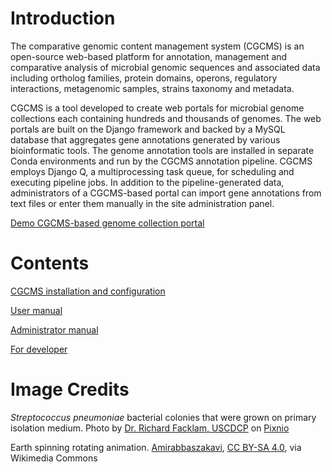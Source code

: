 # Introduction

The comparative genomic content management system (CGCMS) is an open-source web-based platform for annotation, management and comparative analysis of microbial genomic sequences and associated data including ortholog families, protein domains, operons, regulatory interactions, metagenomic samples, strains taxonomy and metadata. 

CGCMS is a tool developed to create web portals for microbial genome collections each containing hundreds and thousands of genomes. The web portals are built on the Django framework and backed by a MySQL database that aggregates gene annotations generated by various bioinformatic tools. The genome annotation tools are installed in separate Conda environments and run by the CGCMS annotation pipeline. CGCMS employs Django Q, a multiprocessing task queue, for scheduling and executing pipeline jobs. In addition to the pipeline-generated data, administrators of a CGCMS-based portal can import gene annotations from text files or enter them manually in the site administration panel.

[Demo CGCMS-based genome collection portal](https://iseq.lbl.gov/genomes)


# Contents

[CGCMS installation and configuration](installation)

[User manual](user)

[Administrator manual](admin)

[For developer](developer)


# Image Credits

*Streptococcus pneumoniae* bacterial colonies that were grown on primary isolation medium. Photo by [Dr. Richard Facklam, USCDCP](https://pixnio.com/science/microscopy-images/streptococcus-pneumoniae/streptococcus-pneumoniae-bacterial-colonies-that-were-grown-on-primary-isolation-medium) on [Pixnio](https://pixnio.com/)

Earth spinning rotating animation. [Amirabbaszakavi](https://commons.wikimedia.org/wiki/File:Earth-spinning-rotating-animation-40.gif), [CC BY-SA 4.0](https://creativecommons.org/licenses/by-sa/4.0), via Wikimedia Commons

